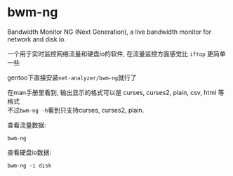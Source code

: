 # bwm-ng #

Bandwidth Monitor NG (Next Generation), a live bandwidth monitor for network and disk io.

一个用于实时监控网络流量和硬盘io的软件, 在流量监控方面感觉比 `iftop` 更简单一些

gentoo下直接安装`net-analyzer/bwm-ng`就行了

在man手册里看到, 输出显示的格式可以是 curses, curses2, plain, csv, html 等格式  
不过`bwm-ng -h`看到只支持curses, curses2, plain.

查看流量数据:

	bwm-ng

查看硬盘io数据:

	bwm-ng -i disk
